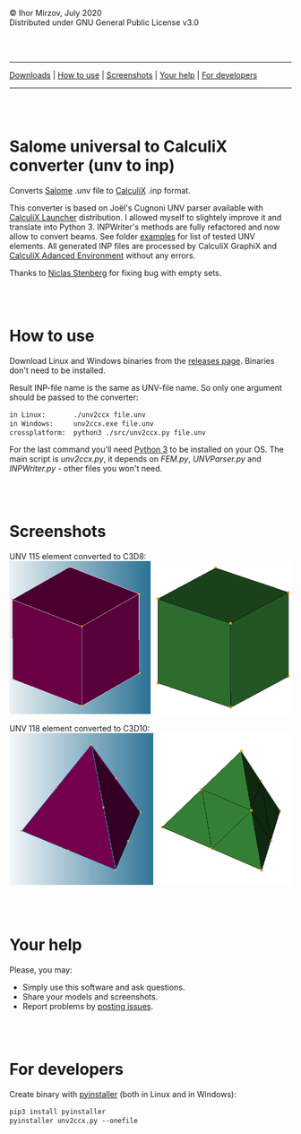 © Ihor Mirzov, July 2020  
Distributed under GNU General Public License v3.0

<br/><br/>



---

[Downloads](https://github.com/calculix/unv2ccx/releases) |
[How to use](#how-to-use) |
[Screenshots](#screenshots) |
[Your help](#your-help) |
[For developers](#for-developers)

---

<br/><br/>



# Salome universal to CalculiX converter (unv to inp)

Converts [Salome](https://www.salome-platform.org/) .unv file to [CalculiX](http://dhondt.de/) .inp format.

This converter is based on Joël's Cugnoni UNV parser available with [CalculiX Launcher](http://www.calculixforwin.com/) distribution. I allowed myself to slightely improve it and translate into Python 3. INPWriter's methods are fully refactored and now allow to convert beams. See folder [examples](./examples) for list of tested UNV elements. All generated INP files are processed by CalculiX GraphiX and [CalculiX Adanced Environment](https://github.com/calculix/cae) without any errors.

Thanks to [Niclas Stenberg](https://github.com/Xnst) for fixing bug with empty sets.

<br/><br/>



# How to use

Download Linux and Windows binaries from the [releases page](https://github.com/calculix/unv2ccx/releases). Binaries don't need to be installed.

Result INP-file name is the same as UNV-file name. So only one argument should be passed to the converter:

    in Linux:       ./unv2ccx file.unv
    in Windows:     unv2ccx.exe file.unv
    crossplatform:  python3 ./src/unv2ccx.py file.unv

For the last command you'll need [Python 3](https://www.python.org/downloads/) to be installed on your OS. The main script is *unv2ccx.py*, it depends on *FEM.py*, *UNVParser.py* and *INPWriter.py* - other files you won't need.

<br/><br/>



# Screenshots

UNV 115 element converted to C3D8:  
![UNV 115](./examples/115.png "UNV 115")

UNV 118 element converted to C3D10:  
![UNV 118](./examples/118.png "UNV 118")

<br/><br/>



# Your help

Please, you may:

- Simply use this software and ask questions.
- Share your models and screenshots.
- Report problems by [posting issues](https://github.com/calculix/unv2ccx/issues).

<br/><br/>



# For developers

Create binary with [pyinstaller](https://www.pyinstaller.org/) (both in Linux and in Windows):

    pip3 install pyinstaller
    pyinstaller unv2ccx.py --onefile
